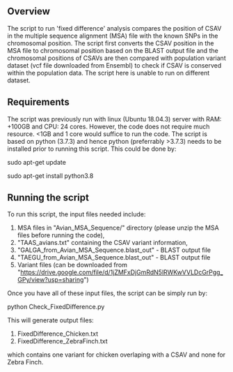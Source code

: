## Overview ##

The script to run 'fixed difference' analysis compares the position of CSAV in the multiple sequence alignment (MSA) file with the known SNPs in the chromosomal position. The script first converts the CSAV position in the MSA file to chromosomal position based on the BLAST output file and the chromosomal positions of CSAVs are then compared with population variant dataset (vcf file downloaded from Ensembl) to check if CSAV is conserved within the population data. The script here is unable to run on different dataset.

## Requirements ##

The script was previously run with linux (Ubuntu 18.04.3) server with RAM: +100GB and CPU: 24 cores. However, the code does not require much resource. <1GB and 1 core would suffice to run the code. The script is based on python (3.7.3) and hence python (preferrably >3.7.3) needs to be installed prior to running this script. This could be done by:

sudo apt-get update

sudo apt-get install python3.8

## Running the script ##

To run this script, the input files needed include:

1. MSA files in "Avian_MSA_Sequence/" directory (please unzip the MSA files before running the code),
2. "TAAS_avians.txt" containing the CSAV variant information,
3. "GALGA_from_Avian_MSA_Sequence.blast_out" - BLAST output file
4. "TAEGU_from_Avian_MSA_Sequence.blast_out" - BLAST output file
5. Variant files (can be downloaded from "https://drive.google.com/file/d/1jZMFxDjGmRdN5lRWKwVVLDcGrPgg_GPy/view?usp=sharing")

Once you have all of these input files, the script can be simply run by:


python Check_FixedDifference.py


This will generate output files:

1. FixedDifference_Chicken.txt
2. FixedDifference_ZebraFinch.txt

which contains one variant for chicken overlaping with a CSAV and none for Zebra Finch.
